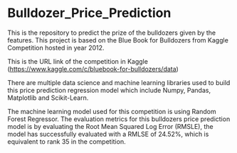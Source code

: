 # Bulldozer_Price_Prediction
This is the repository to predict the prize of the bulldozers given by the features. This project is based on the Blue Book for Bulldozers from Kaggle Competition hosted in year 2012.

This is the URL link of the competition in Kaggle (https://www.kaggle.com/c/bluebook-for-bulldozers/data)

There are multiple data science and machine learning libraries used to build this price prediction regression model which include Numpy, Pandas, Matplotlib and Scikit-Learn. 

The machine learning model used for this competition is using Random Forest Regressor. The evaluation metrics for this bulldozers price prediction model is by evaluating the Root Mean Squared Log Error (RMSLE), the model has successfully evaluated with a RMLSE of 24.52%, which is equivalent to rank 35 in the competition. 
